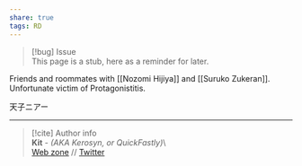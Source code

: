 ```yaml
---  
share: true  
tags: RD  
---  
```

> [!bug] Issue  
> This page is a stub, here as a reminder for later.  
  
Friends and roommates with [[Nozomi Hijiya]] and [[Suruko Zukeran]]. Unfortunate victim of Protagonistitis.  
  
天子ニアー  
  
-----  
> [!cite] Author info  
> **Kit** - *(AKA Kerosyn, or QuickFastly)*\  
> [Web zone](https://kitabe.link) // [Twitter](https://twitter.com/Kerosyn_)